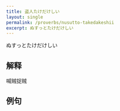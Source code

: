 ```yaml
---
title: 盗人たけだけしい
layout: single
permalink: /proverbs/nusutto-takedakeshii
excerpt: ぬすっとたけだけしい
---
```


ぬすっとたけだけしい

## 解释

喊贼捉贼

## 例句

